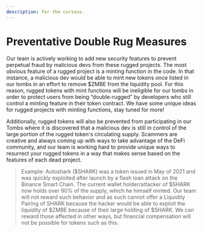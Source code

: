 ```yaml
---
description: for the curious.
---
```


# Preventative Double Rug Measures

Our team is actively working to add new security features to prevent perpetual fraud by malicious devs from these rugged projects. The most obvious feature of a rugged project is a minting function in the code. In that instance, a malicious dev would be able to mint new tokens once listed in our tombs in an effort to remove $ZMBE from the liquidity pool. For this reason, rugged tokens with mint functions will be ineligible for our tombs in order to protect users from being “double-rugged” by developers who still control a minting feature in their token contract. We have some unique ideas for rugged projects with minting functions, stay tuned for more!

Additionally, rugged tokens will also be prevented from participating in our Tombs where it is discovered that a malicious dev is still in control of the large portion of the rugged token's circulating supply. Scammers are creative and always coming up with ways to take advantage of the DeFi community, and our team is working hard to provide unique ways to resurrect your rugged tokens in a way that makes sense based on the features of each dead project.

> Example: Autoshark \($SHARK\) was a token issued in May of 2021 and was quickly exploited after launch by a flash loan attack on the Binance Smart Chain. The current wallet holder/attacker of $SHARK now holds over 90% of the supply, which he himself minted. Our team will not reward such behavior and as such cannot offer a Liquidity Pairing of SHARK because the hacker would be able to exploit the liquidity of $ZMBE because of their large holding of $SHARK. We can reward those affected in other ways, but financial compensation will not be possible for tokens such as this.

